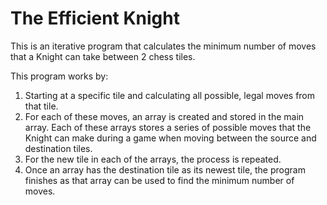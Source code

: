 # The Efficient Knight
This is an iterative program that calculates the minimum number of moves that a Knight can take between 2 chess tiles.

This program works by:
1. Starting at a specific tile and calculating all possible, legal moves from that tile.
2. For each of these moves, an array is created and stored in the main array. Each of these arrays stores a series of possible moves that the Knight can make during a game when moving between the source and destination tiles.
3. For the new tile in each of the arrays, the process is repeated.
4. Once an array has the destination tile as its newest tile, the program finishes as that array can be used to find the minimum number of moves.
